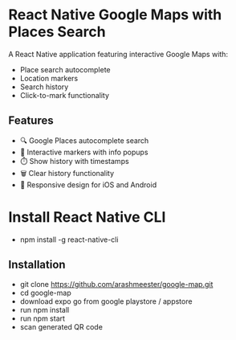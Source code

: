 # React Native Google Maps with Places Search

A React Native application featuring interactive Google Maps with:
- Place search autocomplete
- Location markers
- Search history
- Click-to-mark functionality

## Features

- 🔍 Google Places autocomplete search
- 📍 Interactive markers with info popups
- ⏱️ Show history with timestamps
- 🗑️ Clear history functionality
- 📱 Responsive design for iOS and Android

# Install React Native CLI
* npm install -g react-native-cli

## Installation

* git clone https://github.com/arashmeester/google-map.git
* cd google-map
* download expo go from google playstore / appstore
* run npm install
* run npm start
* scan generated QR code